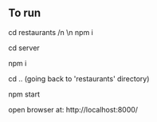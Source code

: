 
## To run 

cd restaurants /n \n
npm i

cd server

npm i

cd ..       (going back to 'restaurants' directory)

npm start

open browser at:
http://localhost:8000/






